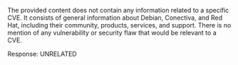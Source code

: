 The provided content does not contain any information related to a specific CVE. It consists of general information about Debian, Conectiva, and Red Hat, including their community, products, services, and support. There is no mention of any vulnerability or security flaw that would be relevant to a CVE.

Response: UNRELATED